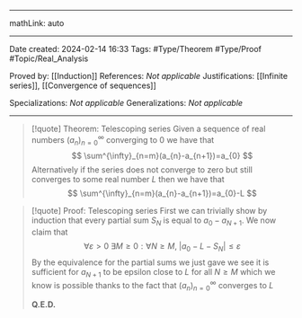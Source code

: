 
---

mathLink: auto

---
Date created: 2024-02-14 16:33
Tags: #Type/Theorem #Type/Proof #Topic/Real_Analysis 

Proved by: [[Induction]]
References: _Not applicable_
Justifications: [[Infinite series]], [[Convergence of sequences]]

Specializations: _Not applicable_
Generalizations: _Not applicable_

---  

> [!quote] Theorem: Telescoping series
> Given a sequence of real numbers $(a_n)^\infty_{n=0}$ converging to $0$ we have that $$ \sum^{\infty}_{n=m}(a_{n}-a_{n+1})=a_{0} $$ Alternatively if the series does not converge to zero but still converges to some real number $L$ then we have that $$ \sum^{\infty}_{n=m}(a_{n}-a_{n+1})=a_{0}-L $$
> 

>[!quote] Proof: Telescoping series
>First we can trivially show by induction that every partial sum $S_{N}$ is equal to $a_{0}-a_{N+1}$. We now claim that $$ \forall \varepsilon >0 \; \exists M\geq 0: \forall N\geq M,\; \left| a_{0}-L -S_{N}\right|  \leq \varepsilon$$ By the equivalence for the partial sums we just gave we see it is sufficient for $a_{N+1}$ to be epsilon close to $L$ for all $N\geq M$ which we know is possible thanks to the fact that $(a_n)^\infty_{n=0}$ converges to $L$
>
>**Q.E.D.**



